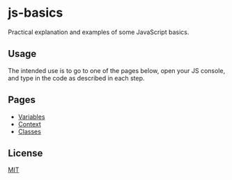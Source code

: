 # js-basics

Practical explanation and examples of some JavaScript basics.

## Usage

The intended use is to go to one of the pages below, open your JS console, and type in the code as described in each step.

## Pages

- [Variables](VARIABLES.md)
- [Context](CONTEXT.md)
- [Classes](CLASSES.md)

## License

[MIT](LICENSE)
